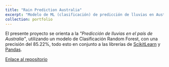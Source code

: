 ```yaml
---
title: "Rain Prediction Australia"
excerpt: "Modelo de ML (clasificación) de predicción de lluvias en Australia<br/><img src='https://images.7news.com.au/publication/C-8083181/b7367b8896279de6c075b1ffe4352d46a3b3802a.png'>"
collection: portfolio
---
```


El presente proyecto se orienta a la *"Predicción de lluvias en el país de Australia"*, utilizando un modelo de Clasificación Random Forest, con una precisión del 85.22%, todo esto en conjunto a las librerías de [ScikitLearn](https://scikit-learn.org/stable/) y [Pandas](https://pandas.pydata.org/).  

[Enlace al repositorio](https://github.com/juanma-rossi/Rain_prediction_aus)
